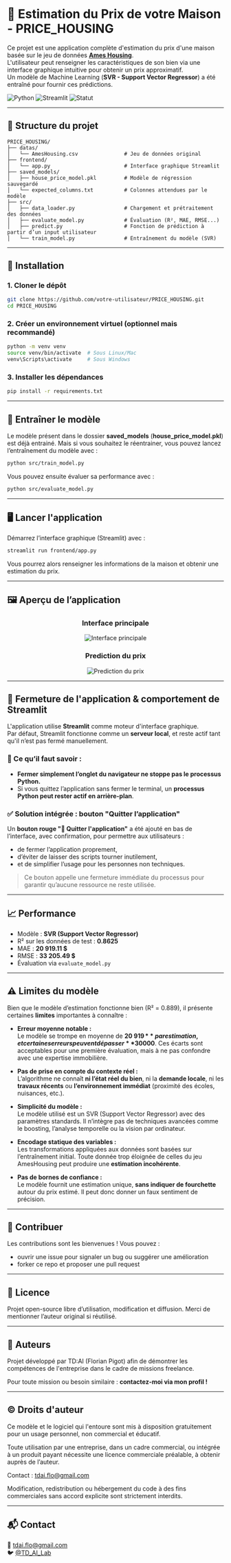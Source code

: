 # 🏡 Estimation du Prix de votre Maison - PRICE_HOUSING

Ce projet est une application complète d'estimation du prix d'une maison basée sur le jeu de données [**Ames Housing**](https://www.kaggle.com/datasets/prevek18/ames-housing-dataset).  
L'utilisateur peut renseigner les caractéristiques de son bien via une interface graphique intuitive pour obtenir un prix approximatif.  
Un modèle de Machine Learning (**SVR - Support Vector Regressor**) a été entraîné pour fournir ces prédictions.

![Python](https://img.shields.io/badge/Python-3.13-blue)
![Streamlit](https://img.shields.io/badge/Streamlit-1.46.1-red)
![Statut](https://img.shields.io/badge/Statut-Fonctionnel-brightgreen)

---

## 📁 Structure du projet

```
PRICE_HOUSING/
├── datas/
│   └── AmesHousing.csv               # Jeu de données original
├── frontend/
│   └── app.py                        # Interface graphique Streamlit
├── saved_models/
│   ├── house_price_model.pkl         # Modèle de régression sauvegardé
│   └── expected_columns.txt          # Colonnes attendues par le modèle
├── src/
│   ├── data_loader.py                # Chargement et prétraitement des données
│   ├── evaluate_model.py             # Évaluation (R², MAE, RMSE...)
│   ├── predict.py                    # Fonction de prédiction à partir d’un input utilisateur
│   └── train_model.py                # Entraînement du modèle (SVR)
```

---

## 🚀 Installation

### 1. Cloner le dépôt
```bash
git clone https://github.com/votre-utilisateur/PRICE_HOUSING.git
cd PRICE_HOUSING
```

### 2. Créer un environnement virtuel (optionnel mais recommandé)
```bash
python -m venv venv
source venv/bin/activate  # Sous Linux/Mac
venv\Scripts\activate     # Sous Windows
```

### 3. Installer les dépendances
```bash
pip install -r requirements.txt
```

---

## 🧠 Entraîner le modèle

Le modèle présent dans le dossier **saved_models** (**house_price_model.pkl**) est déjà entrainé.
Mais si vous souhaitez le réentrainer, vous pouvez lancez l’entraînement du modèle avec :

```bash
python src/train_model.py
```

Vous pouvez ensuite évaluer sa performance avec :

```bash
python src/evaluate_model.py
```

---

## 🖥️ Lancer l'application

Démarrez l’interface graphique (Streamlit) avec :

```bash
streamlit run frontend/app.py
```

Vous pourrez alors renseigner les informations de la maison et obtenir une estimation du prix.

---

## 🖼️ Aperçu de l’application

<h3 align="center">Interface principale</h3>
<p align="center">
  <img src="images/Interface_principale.png" style="max-width:500px; height:auto;" alt="Interface principale">
</p>

<h3 align="center">Prediction du prix</h3>
<p align="center">
  <img src="images/Interface_principale_2.png" style="max-width:500px; height:auto;" alt="Prediction du prix">
</p>

---

## 🛑 Fermeture de l'application & comportement de Streamlit

L'application utilise **Streamlit** comme moteur d'interface graphique.  
Par défaut, Streamlit fonctionne comme un **serveur local**, et reste actif tant qu'il n’est pas fermé manuellement.

### 🧠 Ce qu’il faut savoir :

- **Fermer simplement l’onglet du navigateur ne stoppe pas le processus Python.**
- Si vous quittez l’application sans fermer le terminal, un **processus Python peut rester actif en arrière-plan**.

### ✅ Solution intégrée : bouton "Quitter l’application"

Un **bouton rouge "🛑 Quitter l'application"** a été ajouté en bas de l’interface, avec confirmation, pour permettre aux utilisateurs :
- de fermer l’application proprement,
- d’éviter de laisser des scripts tourner inutilement,
- et de simplifier l’usage pour les personnes non techniques.

> Ce bouton appelle une fermeture immédiate du processus pour garantir qu’aucune ressource ne reste utilisée.

---

## 📈 Performance

- Modèle : **SVR (Support Vector Regressor)**
- R² sur les données de test : **0.8625**
- MAE : **20 919.11 $**
- RMSE : **33 205.49 $**
- Évaluation via `evaluate_model.py`

---

## ⚠️ Limites du modèle

Bien que le modèle d’estimation fonctionne bien (R² = 0.889), il présente certaines **limites** importantes à connaître :

- **Erreur moyenne notable :**  
  Le modèle se trompe en moyenne de **20 919 $** par estimation, et certaines erreurs peuvent dépasser **30 000 $**. Ces écarts sont acceptables pour une première évaluation, mais à ne pas confondre avec une expertise immobilière.

- **Pas de prise en compte du contexte réel :**  
  L’algorithme ne connaît **ni l’état réel du bien**, ni la **demande locale**, ni les **travaux récents** ou **l’environnement immédiat** (proximité des écoles, nuisances, etc.).

- **Simplicité du modèle :**  
  Le modèle utilisé est un SVR (Support Vector Regressor) avec des paramètres standards. Il n’intègre pas de techniques avancées comme le boosting, l’analyse temporelle ou la vision par ordinateur.

- **Encodage statique des variables :**  
  Les transformations appliquées aux données sont basées sur l’entraînement initial. Toute donnée trop éloignée de celles du jeu AmesHousing peut produire une **estimation incohérente**.

- **Pas de bornes de confiance :**  
  Le modèle fournit une estimation unique, **sans indiquer de fourchette** autour du prix estimé. Il peut donc donner un faux sentiment de précision.

---

## 🤝 Contribuer

Les contributions sont les bienvenues ! Vous pouvez :
- ouvrir une issue pour signaler un bug ou suggérer une amélioration
- forker ce repo et proposer une pull request

---

## 📄 Licence

Projet open-source libre d’utilisation, modification et diffusion. Merci de mentionner l’auteur original si réutilisé.

---

## 📌 Auteurs

Projet développé par TD:AI (Florian Pigot) afin de démontrer les compétences de l'entreprise dans le cadre de missions freelance.

Pour toute mission ou besoin similaire : **contactez-moi via mon profil !**

---

## ©️ Droits d'auteur

Ce modèle et le logiciel qui l'entoure sont mis à disposition gratuitement pour un usage personnel, non commercial et éducatif.

Toute utilisation par une entreprise, dans un cadre commercial, ou intégrée à un produit payant nécessite une licence commerciale préalable, à obtenir auprès de l’auteur.

Contact : tdai.flo@gmail.com

Modification, redistribution ou hébergement du code à des fins commerciales sans accord explicite sont strictement interdits.

---

## 📬 Contact

📧 tdai.flo@gmail.com  
🐦 [@TD_AI_Lab](https://x.com/TD_AI_Lab)

